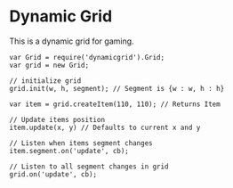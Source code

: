 # Dynamic Grid

This is a dynamic grid for gaming.

    var Grid = require('dynamicgrid').Grid;
    var grid = new Grid;
    
    // initialize grid 
    grid.init(w, h, segment); // Segment is {w : w, h : h}
    
    var item = grid.createItem(110, 110); // Returns Item
    
    // Update items position
    item.update(x, y) // Defaults to current x and y
    
    // Listen when items segment changes
    item.segment.on('update', cb);
    
    // Listen to all segment changes in grid
    grid.on('update', cb);

